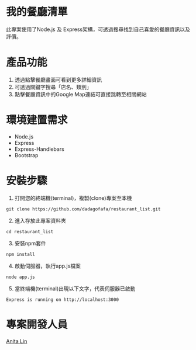 # 我的餐廳清單

此專案使用了Node.js 及 Express架構，可透過搜尋找到自己喜愛的餐廳資訊以及評價。

# 產品功能

1. 透過點擊餐廳畫面可看到更多詳細資訊
2. 可透過關鍵字搜尋「店名、類別」
3. 點擊餐廳資訊中的Google Map連結可直接跳轉至相關網站

# 環境建置需求

* Node.js 
* Express 
* Express-Handlebars 
* Bootstrap 

# 安裝步驟
1. 打開您的終端機(terminal)，複製(clone)專案至本機
```
git clone https://github.com/dadagofafa/restaurant_list.git
```
2. 進入存放此專案資料夾
```
cd restaurant_list
```
3. 安裝npm套件
```
npm install 
```
4. 啟動伺服器，執行app.js檔案
```
node app.js
```
5. 當終端機(terminal)出現以下文字，代表伺服器已啟動
```
Express is running on http://localhost:3000
```

# 專案開發人員
[Anita Lin](https://github.com/dadagofafa)
